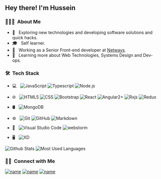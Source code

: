 
## Hey there! I'm Hussein

### 👨🏻‍💻 &nbsp;About Me

- 🤔 &nbsp; Exploring new technologies and developing software solutions and quick hacks.
- 🎓 &nbsp; Self learner.
- 💼 &nbsp; Working as a Senior Front-end developer at [Netways](https://www.netways.com/).
- 🌱 &nbsp; Learning more about Web Technologies, Systems Design and Dev-ops.

### 🛠 &nbsp;Tech Stack

- 💻 &nbsp;
  ![JavaScript](https://img.shields.io/badge/-JavaScript-333333?style=flat&logo=javascript)
  ![Typescript](https://img.shields.io/badge/-Typescript-333333?style=flat&logo=Typescript)
  ![Node.js](https://img.shields.io/badge/-Node.js-333333?style=flat&logo=node.js)

- 🌐 &nbsp;
  ![HTML5](https://img.shields.io/badge/-HTML5-333333?style=flat&logo=HTML5)
  ![CSS](https://img.shields.io/badge/-CSS-333333?style=flat&logo=CSS3&logoColor=1572B6)
  ![Bootstrap](https://img.shields.io/badge/-Bootstrap-333333?style=flat&logo=bootstrap&logoColor=563D7C)
  ![React](https://img.shields.io/badge/-React-333333?style=flat&logo=react)
  ![Angular2+](https://img.shields.io/badge/-Angular-333333?style=flat&logo=Angular)
  ![Rxjs](https://img.shields.io/badge/-Rxjs-333333?style=flat&logo=Rxjs)
  ![Redux](https://img.shields.io/badge/-Redux-333333?style=flat&logo=Redux)
- 🛢 &nbsp;
  ![MongoDB](https://img.shields.io/badge/-MongoDB-333333?style=flat&logo=mongodb)
- ⚙️ &nbsp;
  ![Git](https://img.shields.io/badge/-Git-333333?style=flat&logo=git)
  ![GitHub](https://img.shields.io/badge/-GitHub-333333?style=flat&logo=github)
  ![Markdown](https://img.shields.io/badge/-Markdown-333333?style=flat&logo=markdown)
- 🔧 &nbsp;
  ![Visual Studio Code](https://img.shields.io/badge/-Visual%20Studio%20Code-333333?style=flat&logo=visual-studio-code&logoColor=007ACC)
  ![webstorm](https://img.shields.io/badge/-webstorm-333333?style=flat&logo=webstorm)
- 🖥 &nbsp;
  ![XD](https://img.shields.io/badge/-xd-333333?style=flat&logo=adobe-xd)




![Github Stats](https://github-readme-stats.vercel.app/api?username=husseinAbdElaziz&theme=buefy&show_icons=true)
![Most Used Languages](https://github-readme-stats.vercel.app/api/top-langs/?username=husseinAbdElaziz&theme=buefy&layout=compact)


### 🤝🏻 &nbsp;Connect with Me

[![name](https://img.shields.io/badge/LinkedIn-Hussein%20Abd%20Elaziz-blue?style=flat-square&logo)](https://www.linkedin.com/in/husseinAbdElaziz/)
[![name](https://img.shields.io/badge/Instagram-hussein_abdelaziz-blue?style=flat-square&logo=instagram)](https://www.instagram.com/hussein_abdelaziz/)
[![name](https://img.shields.io/badge/Email-husseinabdelaziz8@gmail.com-blue?style=flat-square&logo=gmail)](mailto:husseinabdelaziz8@gmail.com)


